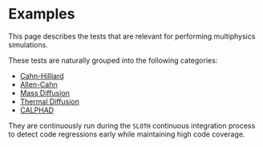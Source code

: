 
# Examples

This page describes the tests that are relevant for performing multiphysics simulations. 

These tests are naturally grouped into the following categories:

- [Cahn-Hilliard](CahnHilliard/index.md) 
- [Allen-Cahn](AllenCahn/index.md)
- [Mass Diffusion](MassDiffusion/index.md)
- [Thermal Diffusion](ThermalDiffusion/index.md)
- [CALPHAD](Calphad/index.md)


They are continuously run during the `SLOTH` continuous integration process to detect code regressions early while maintaining high code coverage.